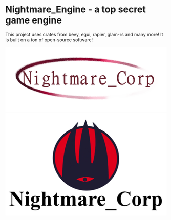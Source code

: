   <h1>Nightmare_Engine - a top secret game engine</h1>
  This project uses crates from bevy, egui, rapier, glam-rs and many more! It is built on a ton of open-source software!
  
![Logo2](engine_assets/images/Logotranslucent.png)
![Logo](engine_assets/images/ultimate_logo_wide_text.png)


